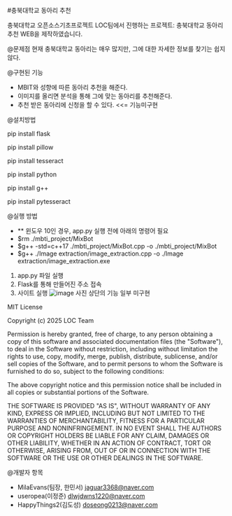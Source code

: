 #충북대학교 동아리 추천

충북대학교 오픈소스기초프로젝트 LOC팀에서 진행하는 프로젝트: 충북대학교 동아리 추천 WEB을 제작하였습니다.

@문제점
현재 충북대학교 동아리는 매우 많지만, 그에 대한 자세한 정보를 찾기는 쉽지않다. 

@구현된 기능
- MBIT와 성향에 따른 동아리 추천을 해준다.
- 이미지를 올리면 분석을 통해 그에 맞는 동아리를 추천해준다.
- 추천 받은 동아리에 신청을 할 수 있다. <<= 기능미구현

@설치방법 

pip install flask

pip install pillow

pip install tesseract

pip install python

pip install g++

pip install pytesseract

@실행 방법
- ** 윈도우 10인 경우, app.py 실행 전에 아래의 명령어 필요
- $rm ./mbti_project/MixBot
- $g++ -std=c++17 ./mbti_project/MixBot.cpp -o ./mbti_project/MixBot
- $g++ ./Image extraction/image_extraction.cpp -o ./Image extraction/image_extraction.exe
1. app.py 파일 실행
2. Flask를 통해 만들어진 주소 접속
3. 사이트 실행
![image](https://github.com/user-attachments/assets/79a89b8e-a43d-4a82-8816-6f6a48be4e28)
사진 상단의 기능 일부 미구현


MIT License

Copyright (c) 2025 LOC Team

Permission is hereby granted, free of charge, to any person obtaining a copy of this software and associated documentation files (the "Software"), to deal in the Software without restriction, including without limitation the rights to use, copy, modify, merge, publish, distribute, sublicense, and/or sell copies of the Software, and to permit persons to whom the Software is furnished to do so, subject to the following conditions:

The above copyright notice and this permission notice shall be included in all copies or substantial portions of the Software.

THE SOFTWARE IS PROVIDED "AS IS", WITHOUT WARRANTY OF ANY KIND, EXPRESS OR IMPLIED, INCLUDING BUT NOT LIMITED TO THE WARRANTIES OF MERCHANTABILITY, FITNESS FOR A PARTICULAR PURPOSE AND NONINFRINGEMENT. IN NO EVENT SHALL THE AUTHORS OR COPYRIGHT HOLDERS BE LIABLE FOR ANY CLAIM, DAMAGES OR OTHER LIABILITY, WHETHER IN AN ACTION OF CONTRACT, TORT OR OTHERWISE, ARISING FROM, OUT OF OR IN CONNECTION WITH THE SOFTWARE OR THE USE OR OTHER DEALINGS IN THE SOFTWARE. 


@개발자 항목
- MilaEvans(팀장, 한민서) jaguar3368@naver.com
- useropea(이정준) dlwjdwns1220@naver.com
- HappyThings2(김도성) doseong0213@naver.com

